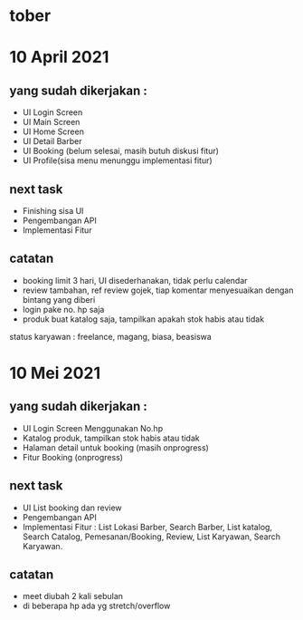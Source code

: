 # tober

# 10 April 2021
## yang sudah dikerjakan :
- UI Login Screen
- UI Main Screen
- UI Home Screen
- UI Detail Barber
- UI Booking (belum selesai, masih butuh diskusi fitur)
- UI Profile(sisa menu menunggu implementasi fitur)

## next task
- Finishing sisa UI
- Pengembangan API
- Implementasi Fitur

## catatan
- booking limit 3 hari, UI disederhanakan, tidak perlu calendar
- review tambahan, ref review gojek, tiap komentar menyesuaikan dengan bintang yang diberi
- login pake no. hp saja
- produk buat katalog saja, tampilkan apakah stok habis atau tidak


status karyawan : freelance, magang, biasa, beasiswa

# 10 Mei 2021
## yang sudah dikerjakan :
- UI Login Screen Menggunakan No.hp
- Katalog produk, tampilkan stok habis atau tidak
- Halaman detail untuk booking (masih onprogress)
- Fitur Booking (onprogress)

## next task
- UI List booking dan review
- Pengembangan API
- Implementasi Fitur : List Lokasi Barber, Search Barber, List katalog, Search Catalog, Pemesanan/Booking, Review, List Karyawan, Search Karyawan.

## catatan
- meet diubah 2 kali sebulan
- di beberapa hp ada yg stretch/overflow 
